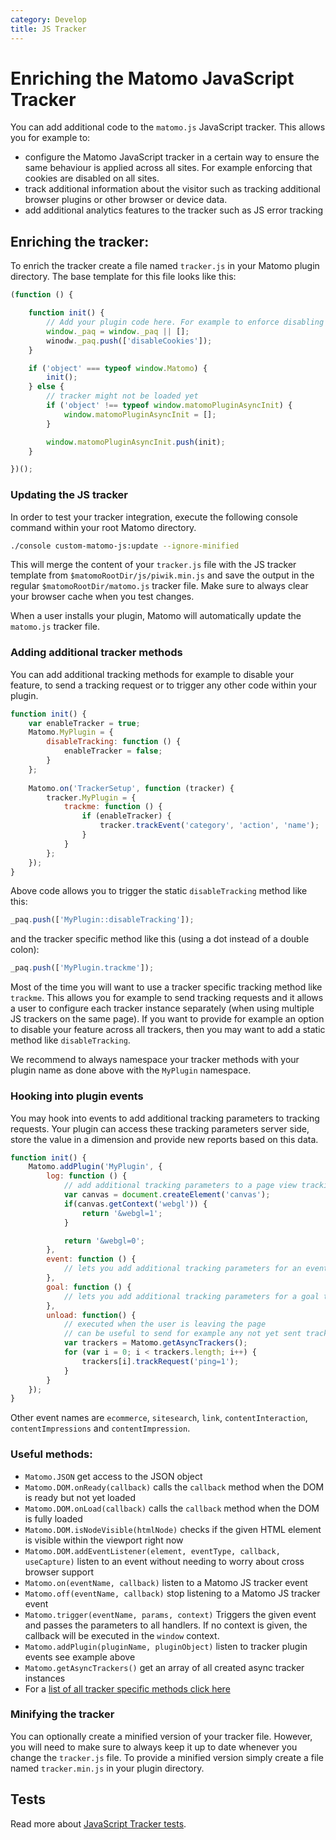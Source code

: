 ```yaml
---
category: Develop
title: JS Tracker
---
```

# Enriching the Matomo JavaScript Tracker

You can add additional code to the `matomo.js` JavaScript tracker. This allows you for example to:

* configure the Matomo JavaScript tracker in a certain way to ensure the same behaviour is applied across all sites. For example enforcing that cookies are disabled on all sites.
* track additional information about the visitor such as tracking additional browser plugins or other browser or device data.  
* add additional analytics features to the tracker such as JS error tracking

## Enriching the tracker:

To enrich the tracker create a file named `tracker.js` in your Matomo plugin directory. The base template for this file looks like this:

```js
(function () {

    function init() {
        // Add your plugin code here. For example to enforce disabling cookies:
        window._paq = window._paq || [];
        winodw._paq.push(['disableCookies']);
    }

    if ('object' === typeof window.Matomo) {
        init();
    } else {
        // tracker might not be loaded yet
        if ('object' !== typeof window.matomoPluginAsyncInit) {
            window.matomoPluginAsyncInit = [];
        }

        window.matomoPluginAsyncInit.push(init);
    }

})(); 
```

### Updating the JS tracker

In order to test your tracker integration, execute the following console command within your root Matomo directory.

```bash
./console custom-matomo-js:update --ignore-minified
```

This will merge the content of your `tracker.js` file with the JS tracker template from `$matomoRootDir/js/piwik.min.js` and save the
output in the regular `$matomoRootDir/matomo.js` tracker file. Make sure to always clear your browser cache when you test changes.

When a user installs your plugin, Matomo will automatically update the `matomo.js` tracker file. 

### Adding additional tracker methods

You can add additional tracking methods for example to disable your feature, to send a tracking request or to trigger any other
 code within your plugin.

```js
function init() {
    var enableTracker = true;
    Matomo.MyPlugin = {
        disableTracking: function () {
            enableTracker = false;
        }
    };
    
    Matomo.on('TrackerSetup', function (tracker) {
        tracker.MyPlugin = {
            trackme: function () {
                if (enableTracker) {
                    tracker.trackEvent('category', 'action', 'name');
                }
            }
        };
    });
}
```

Above code allows you to trigger the static `disableTracking` method like this:

```js
_paq.push(['MyPlugin::disableTracking']);
```

and the tracker specific method like this (using a dot instead of a double colon):

```js
_paq.push(['MyPlugin.trackme']); 
```

Most of the time you will want to use a tracker specific tracking method like `trackme`. This allows you for example to send tracking requests and it allows a user to configure each tracker instance separately (when using multiple JS trackers on the same page).
If you want to provide for example an option to disable your feature across all trackers, then you may want to add a static method like `disableTracking`.

We recommend to always namespace your tracker methods with your plugin name as done above with the `MyPlugin` namespace.

### Hooking into plugin events

You may hook into events to add additional tracking parameters to tracking requests. Your plugin can access these tracking
parameters server side, store the value in a dimension and provide new reports based on this data. 

```js
function init() {
    Matomo.addPlugin('MyPlugin', {
        log: function () {
            // add additional tracking parameters to a page view tracking request
            var canvas = document.createElement('canvas');
            if(canvas.getContext('webgl')) {
                return '&webgl=1';
            }

            return '&webgl=0';
        },
        event: function () {
            // lets you add additional tracking parameters for an event tracking request
        },
        goal: function () {
            // lets you add additional tracking parameters for a goal tracking request
        },
        unload: function() {
            // executed when the user is leaving the page
            // can be useful to send for example any not yet sent tracking request
            var trackers = Matomo.getAsyncTrackers();
            for (var i = 0; i < trackers.length; i++) {
                trackers[i].trackRequest('ping=1');
            }
        }
    });
}
```

Other event names are `ecommerce`, `sitesearch`, `link`, `contentInteraction`, `contentImpressions` and `contentImpression`.

### Useful methods:

* `Matomo.JSON` get access to the JSON object
* `Matomo.DOM.onReady(callback)` calls the `callback` method when the DOM is ready but not yet loaded
* `Matomo.DOM.onLoad(callback)` calls the `callback` method when the DOM is fully loaded
* `Matomo.DOM.isNodeVisible(htmlNode)` checks if the given HTML element is visible within the viewport right now
* `Matomo.DOM.addEventListener(element, eventType, callback, useCapture)` listen to an event without needing to worry about cross browser support
* `Matomo.on(eventName, callback)` listen to a Matomo JS tracker event
* `Matomo.off(eventName, callback)` stop listening to a Matomo JS tracker event
* `Matomo.trigger(eventName, params, context)` Triggers the given event and passes the parameters to all handlers. If no context is given, the callback will be executed in the `window` context.
* `Matomo.addPlugin(pluginName, pluginObject)` listen to tracker plugin events see example above
* `Matomo.getAsyncTrackers()` get an array of all created async tracker instances
* For a [list of all tracker specific methods click here](/api-reference/tracking-javascript)

### Minifying the tracker

You can optionally create a minified version of your tracker file. However, you will need to make sure to always keep
it up to date whenever you change the `tracker.js` file. To provide a minified version simply create a file named `tracker.min.js` in your plugin directory.

## Tests

Read more about [JavaScript Tracker tests](/guides/tests-js-tracker).
